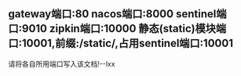 gateway端口:80
nacos端口:8000
sentinel端口:9010
zipkin端口:10000
静态(static)模块端口:10001,前缀:/static/,占用sentinel端口:10001
----------------------
请将各自所用端口写入该文档!--lxx